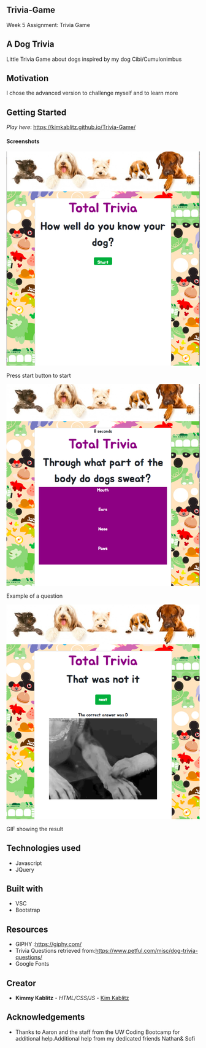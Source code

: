 ## Trivia-Game

Week 5 Assignment: Trivia Game

## A Dog Trivia
Little Trivia Game about dogs inspired by my dog Cibi/Cumulonimbus


## Motivation

I chose the advanced version to challenge myself and to learn more

## Getting Started
*Play here*: https://kimkablitz.github.io/Trivia-Game/

#### Screenshots

![Starting Page](assets/images/screenshot1.png)

Press start button to start

![Question Page](assets/images/screenshot2.png)

Example of a question 

![Game Page](assets/images/screenshot3.png)

GIF showing the result

## Technologies used

* Javascript
* JQuery

  

## Built with

* VSC
* Bootstrap

## Resources
- GIPHY :https://giphy.com/
- Trivia Questions retrieved from:https://www.petful.com/misc/dog-trivia-questions/
- Google Fonts
  
## Creator

* **Kimmy Kablitz** - *HTML/CSS/JS* - [Kim Kablitz](https://github.com/kimkablitz)

## Acknowledgements

* Thanks to Aaron and the staff from the UW Coding Bootcamp for additional help.Additional help from my dedicated friends Nathan& Sofi
  



